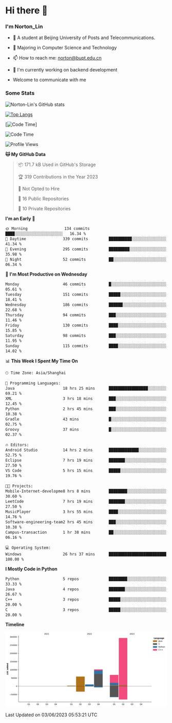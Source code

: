 
# Hi there 👋

### I'm Norton_Lin
- 🏫 A student at Beijing University of Posts and Telecommunications.
- 🌱 Majoring in Computer Science and Technology
- 📫 How to reach me: norton@bupt.edu.cn
- 🌱 I'm currently working on backend development

- Welcome to communicate with me

### Some Stats
![Norton-Lin's GitHub stats](https://github-readme-stats.vercel.app/api?username=Norton-Lin&count_private=true&show_icons=true&theme=radical)

[![Top Langs](https://github-readme-stats.vercel.app/api/top-langs/?username=Norton-Lin&langs_count=8&layout=compact)](https://github.com/Norton-Lin/github-readme-stats)

[![Code Time](https://github-readme-stats.vercel.app/api/wakatime?username=Norton_Lin)]
<!--START_SECTION:waka-->
![Code Time](http://img.shields.io/badge/Code%20Time-275%20hrs%2052%20mins-blue)

![Profile Views](http://img.shields.io/badge/Profile%20Views-34-blue)

**🐱 My GitHub Data** 

> 📦 171.7 kB Used in GitHub's Storage 
 > 
> 🏆 319 Contributions in the Year 2023
 > 
> 🚫 Not Opted to Hire
 > 
> 📜 16 Public Repositories 
 > 
> 🔑 10 Private Repositories 
 > 
**I'm an Early 🐤** 

```text
🌞 Morning                134 commits         ████░░░░░░░░░░░░░░░░░░░░░   16.34 % 
🌆 Daytime                339 commits         ██████████░░░░░░░░░░░░░░░   41.34 % 
🌃 Evening                295 commits         █████████░░░░░░░░░░░░░░░░   35.98 % 
🌙 Night                  52 commits          ██░░░░░░░░░░░░░░░░░░░░░░░   06.34 % 
```
📅 **I'm Most Productive on Wednesday** 

```text
Monday                   46 commits          █░░░░░░░░░░░░░░░░░░░░░░░░   05.61 % 
Tuesday                  151 commits         █████░░░░░░░░░░░░░░░░░░░░   18.41 % 
Wednesday                186 commits         ██████░░░░░░░░░░░░░░░░░░░   22.68 % 
Thursday                 94 commits          ███░░░░░░░░░░░░░░░░░░░░░░   11.46 % 
Friday                   130 commits         ████░░░░░░░░░░░░░░░░░░░░░   15.85 % 
Saturday                 98 commits          ███░░░░░░░░░░░░░░░░░░░░░░   11.95 % 
Sunday                   115 commits         ████░░░░░░░░░░░░░░░░░░░░░   14.02 % 
```


📊 **This Week I Spent My Time On** 

```text
🕑︎ Time Zone: Asia/Shanghai

💬 Programming Languages: 
Java                     18 hrs 25 mins      █████████████████░░░░░░░░   69.21 % 
XML                      3 hrs 18 mins       ███░░░░░░░░░░░░░░░░░░░░░░   12.45 % 
Python                   2 hrs 45 mins       ███░░░░░░░░░░░░░░░░░░░░░░   10.38 % 
Gradle                   43 mins             █░░░░░░░░░░░░░░░░░░░░░░░░   02.75 % 
Groovy                   37 mins             █░░░░░░░░░░░░░░░░░░░░░░░░   02.37 % 

🔥 Editors: 
Android Studio           14 hrs 2 mins       █████████████░░░░░░░░░░░░   52.75 % 
Eclipse                  7 hrs 19 mins       ███████░░░░░░░░░░░░░░░░░░   27.50 % 
VS Code                  5 hrs 15 mins       █████░░░░░░░░░░░░░░░░░░░░   19.76 % 

🐱‍💻 Projects: 
Mobile-Internet-developme8 hrs 8 mins        ████████░░░░░░░░░░░░░░░░░   30.60 % 
LeetCode                 7 hrs 19 mins       ███████░░░░░░░░░░░░░░░░░░   27.50 % 
MusicPlayer              3 hrs 55 mins       ████░░░░░░░░░░░░░░░░░░░░░   14.76 % 
Software-engineering-team2 hrs 45 mins       ███░░░░░░░░░░░░░░░░░░░░░░   10.38 % 
Campus-transaction       1 hr 38 mins        ██░░░░░░░░░░░░░░░░░░░░░░░   06.16 % 

💻 Operating System: 
Windows                  26 hrs 37 mins      █████████████████████████   100.00 % 
```

**I Mostly Code in Python** 

```text
Python                   5 repos             ████████░░░░░░░░░░░░░░░░░   33.33 % 
Java                     4 repos             ███████░░░░░░░░░░░░░░░░░░   26.67 % 
C++                      3 repos             █████░░░░░░░░░░░░░░░░░░░░   20.00 % 
C                        3 repos             █████░░░░░░░░░░░░░░░░░░░░   20.00 % 
```



**Timeline**

![Lines of Code chart](https://raw.githubusercontent.com/Norton-Lin/Norton-Lin/main/assets/bar_graph.png)


 Last Updated on 03/06/2023 05:53:21 UTC
<!--END_SECTION:waka-->
